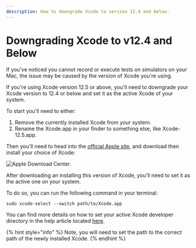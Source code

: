 ```yaml
---
description: How to downgrade Xcode to version 12.4 and below.
---
```


# Downgrading Xcode to v12.4 and Below

If you've noticed you cannot record or execute tests on simulators on your Mac, the issue may be caused by the version of Xcode you're using.

If you're using Xcode version 12.5 or above, you'll need to downgrade your Xcode version to 12.4 or below and set it as the active Xcode of your system.

To start you'll need to either:

1. Remove the currently installed Xcode from your system.
2. Rename the Xcode.app in your finder to something else, like Xcode-12.5.app.

Then you'll need to head into the [official Apple site](https://developer.apple.com/download/more/?=xcode), and download then install your choice of Xcode:

![Apple Download Center.](<../../.gitbook/assets/image (426).png>)

After downloading an installing this version of Xcode, you'll need to set it as the active one on your system.

To do so, you can run the following command in your terminal:

```
sudo xcode-select --switch path/to/Xcode.app
```

You can find more details on how to set your active Xcode developer directory in the help article located [here](https://intercom.help/testprojectio/en/articles/4826614-using-ios-simulators-with-testproject).

{% hint style="info" %}
Note, you will need to set the path to the correct path of the newly installed Xcode.
{% endhint %}

